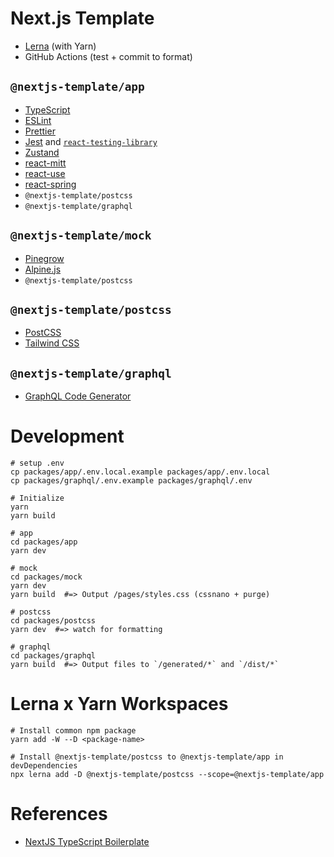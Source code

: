 # Next.js Template

- [Lerna](https://github.com/lerna/lerna) (with Yarn)
- GitHub Actions (test + commit to format)

## `@nextjs-template/app`

- [TypeScript](https://www.typescriptlang.org/)
- [ESLint](https://eslint.org/)
- [Prettier](https://prettier.io/)
- [Jest](https://jestjs.io/) and [`react-testing-library`](https://testing-library.com/docs/react-testing-library/intro)
- [Zustand](https://github.com/pmndrs/zustand)
- [react-mitt](https://www.npmjs.com/package/react-mitt)
- [react-use](https://github.com/streamich/react-use)
- [react-spring](https://www.react-spring.io/)
- `@nextjs-template/postcss`
- `@nextjs-template/graphql`

## `@nextjs-template/mock`

- [Pinegrow](https://pinegrow.com/)
- [Alpine.js](https://github.com/alpinejs/alpine)
- `@nextjs-template/postcss`

## `@nextjs-template/postcss`

- [PostCSS](https://postcss.org/)
- [Tailwind CSS](https://tailwindcss.com/)

## `@nextjs-template/graphql`

- [GraphQL Code Generator](https://graphql-code-generator.com/)

# Development

```
# setup .env
cp packages/app/.env.local.example packages/app/.env.local
cp packages/graphql/.env.example packages/graphql/.env

# Initialize
yarn
yarn build

# app
cd packages/app
yarn dev

# mock
cd packages/mock
yarn dev
yarn build  #=> Output /pages/styles.css (cssnano + purge)

# postcss
cd packages/postcss
yarn dev  #=> watch for formatting

# graphql
cd packages/graphql
yarn build  #=> Output files to `/generated/*` and `/dist/*`
```

# Lerna x Yarn Workspaces

```
# Install common npm package
yarn add -W --D <package-name>

# Install @nextjs-template/postcss to @nextjs-template/app in devDependencies
npx lerna add -D @nextjs-template/postcss --scope=@nextjs-template/app
```

# References

- [NextJS TypeScript Boilerplate](https://github.com/vercel/next.js/tree/canary/examples/with-typescript-eslint-jest)
